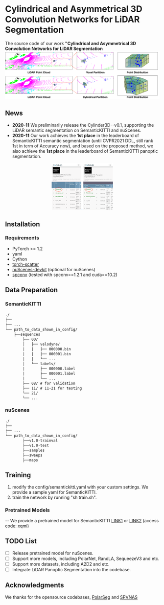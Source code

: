 
# Cylindrical and Asymmetrical 3D Convolution Networks for LiDAR Segmentation

 The source code of our work **"Cylindrical and Asymmetrical 3D Convolution Networks for LiDAR Segmentation**
![img|center](./img/pipeline.png)

## News
- **2020-11** We preliminarily release the Cylinder3D--v0.1, supporting the LiDAR semantic segmentation on SemanticKITTI and nuScenes.
- **2020-11** Our work achieves the **1st place** in the leaderboard of SemanticKITTI semantic segmentation (until CVPR2021 DDL, still rank 1st in term of Accuracy now), and based on the proposed method, we also achieve the **1st place** in the leaderboard of SemanticKITTI panoptic segmentation.
<p align="center">
        <img src="./img/leaderboard.png" width="40%"> 
</p>

## Installation

### Requirements
- PyTorch >= 1.2 
- yaml
- Cython
- [torch-scatter](https://github.com/rusty1s/pytorch_scatter)
- [nuScenes-devkit](https://github.com/nutonomy/nuscenes-devkit) (optional for nuScenes)
- [spconv](https://github.com/traveller59/spconv) (tested with spconv==1.2.1 and cuda==10.2)

## Data Preparation

### SemanticKITTI
```
./
├── 
├── ...
└── path_to_data_shown_in_config/
    ├──sequences
        ├── 00/           
        │   ├── velodyne/	
        |   |	├── 000000.bin
        |   |	├── 000001.bin
        |   |	└── ...
        │   └── labels/ 
        |       ├── 000000.label
        |       ├── 000001.label
        |       └── ...
        ├── 08/ # for validation
        ├── 11/ # 11-21 for testing
        └── 21/
	    └── ...
```

### nuScenes
```
./
├── 
├── ...
└── path_to_data_shown_in_config/
		├──v1.0-trainval
		├──v1.0-test
		├──samples
		├──sweeps
		├──maps

```

## Training
1. modify the config/semantickitti.yaml with your custom settings. We provide a sample yaml for SemanticKITTI.
2. train the network by running "sh train.sh".


### Pretrained Models
-- We provide a pretrained model for SemanticKITTI [LINK1](https://drive.google.com/file/d/1q4u3LlQXz89LqYW3orXL5oTs_4R2eS8P/view?usp=sharing) or [LINK2](https://pan.baidu.com/s/1c0oIL2QTTcjCo9ZEtvOIvA) (access code: xqmi)

## TODO List
- [ ] Release pretrained model for nuScenes.
- [ ] Support more models, including PolarNet, RandLA, SequeezeV3 and etc.
- [ ] Support more datasets, including A2D2 and etc.  
- [ ] Integrate LiDAR Panoptic Segmentation into the codebase.

## Acknowledgments
We thanks for the opensource codebases, [PolarSeg](https://github.com/edwardzhou130/PolarSeg)  and [SPVNAS](https://github.com/mit-han-lab/e3d)
